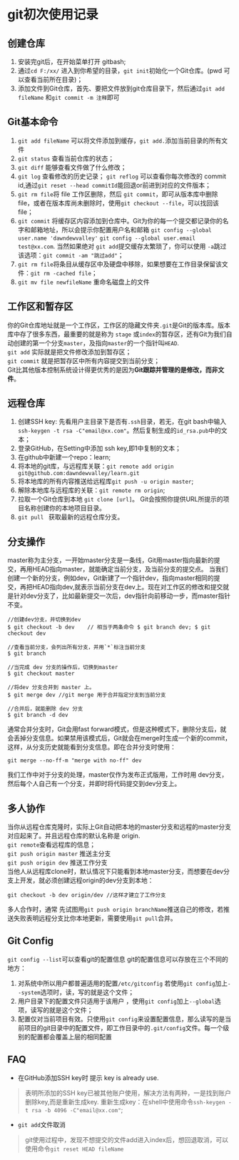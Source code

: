 # git初次使用记录

## 创建仓库
1. 安装完git后，在开始菜单打开 gitbash;
2. 通过`cd F:/xx/` 进入到你希望的目录，`git init`初始化一个Git仓库。(pwd 可以查看当前所在目录)；
3. 添加文件到Git仓库，首先、要把文件放到git仓库目录下，然后通过`git add fileName` 和`git commit -m 注释`即可

## Git基本命令
1. `git add fileName` 可以将文件添加到缓存，`git add.`添加当前目录的所有文件
2. `git status` 查看当前仓库的状态；
3. `git diff` 能够查看文件做了什么修改；
4. `git log` 查看修改的历史记录；
    `git reflog` 可以查看你每次修改的 commit id,通过`git reset --head commitId`能回退or前进到对应的文件版本；
5. `git rm file`将 file 工作区删除，然后 `git commit`，即可从版本库中删除file，或者在版本库尚未删除时，使用`git checkout --file`，可以找回该file；
6. `git commit` 将缓存区内容添加到仓库中。Git为你的每一个提交都记录你的名字和邮箱地址，所以会提示你配置用户名和邮箱 `git config --global user.name 'dawndewvalley'` `git config --global user.email test@xx.com`. 当然如果绝对 `git add`提交缓存太繁琐了，你可以使用 `-a`跳过该选项：`git commit -am "跳过add"`；
7. `git rm file`将条目从缓存区中及硬盘中移除，如果想要在工作目录保留该文件：`git rm -cached file`；
8. `git mv file newfileName` 重命名磁盘上的文件

## 工作区和暂存区
你的Git仓库地址就是一个工作区，工作区的隐藏文件夹`.git`是Git的版本库。版本库中存了很多东西，最重要的就是称为 `stage`  或`index`的暂存区，还有Git为我们自动创建的第一个分支`master`，及指向`master`的一个指针叫`HEAD`.<br/>
`git add` 实际就是把文件修改添加到暂存区；<br/>
`git commit` 就是把暂存区中所有内容提交到当前分支；</br>
Git比其他版本控制系统设计得更优秀的是因为**Git跟踪并管理的是修改，而非文件**。

## 远程仓库
1. 创建SSH key:
先看用户主目录下是否有`.ssh`目录，若无，在git bash中输入`ssh-keygen -t rsa -C"email@xx.com"`。然后复制生成的`id_rsa.pub`中的文本；
2. 登录GitHub，在Setting中添加 ssh key,即1中复制的文本；
3. 在github中新建一个repo：learn;
4. 将本地的git库，与远程库关联：`git remote add origin git@github.com:dawndewvalley/learn.git`
5. 将本地库的所有内容推送给远程库`git push -u origin master`;
6. 解除本地库与远程库的关联：`git remote rm origin`;
7. 拉取一个Git仓库到本地 `git clone [url]`。 Git会按照你提供URL所提示的项目名称创建你的本地项目目录。
8. `git pull ` 获取最新的远程仓库分支。 

## 分支操作
master称为主分支，一开始master分支是一条线，Git用master指向最新的提交，再用HEAD指向master，就能确定当前分支，及当前分支的提交点。 当我们创建一个新的分支，例如dev，Git新建了一个指针dev，指向master相同的提交，再把HEAD指向dev,就表示当前分支在dev上。现在对工作区的修改和提交就是针对dev分支了，比如最新提交一次后，dev指针向前移动一步，而master指针不变。
```
//创建dev分支，并切换到dev
$ git checkout -b dev    // 相当于两条命令 $ git branch dev; $ git checkout dev

//查看当前分支，会列出所有分支，并用`*`标注当前分支
$ git branch 

//当完成 dev 分支的操作后，切换到master
$ git checkout master
 
//将dev 分支合并到 master 上。
$ git merge dev //git merge 用于合并指定分支到当前分支

//合并后，就能删除 dev 分支
$ git branch -d dev
```
通常合并分支时，Git会用fast forward模式，但是这种模式下，删除分支后，就会丢掉分支信息。如果禁用该模式后，Git就会在merge时生成一个新的commit，这样，从分支历史就能看到分支信息。即在合并分支时使用：
```
git merge --no-ff-m "merge with no-ff" dev
```
我们工作中对于分支的处理，master仅作为发布正式版用，工作时用 dev分支，然后每个人自己有一个分支，并即时将代码提交到dev分支上。

## 多人协作
当你从远程仓库克隆时，实际上Git自动把本地的master分支和远程的master分支对应起来了。并且远程仓库的默认名称是 origin. <br/>
`git remote`查看远程库的信息；<br/>
`git push origin master` 推送主分支<br/>
`git push origin dev` 推送工作分支<br/>
当他人从远程库clone时，默认情况下只能看到本地master分支，而想要在dev分支上开发，就必须创建远程origin的dev分支到本地：
```
git checkout -b dev origin/dev //这样才建立了工作分支
```
多人合作时，通常 先试图用`git push origin branchName`推送自己的修改，若推送失败表明远程分支比你本地更新，需要使用`git pull`合并。	


## Git Config
`git config --list`可以查看git的配置信息
git的配置信息可以存放在三个不同的地方：
1. 对系统中所以用户都普遍适用的配置`/etc/gitconfig` 若使用`git config`加上`--system`选项时，读，写的就是这个文件；
2. 用户目录下的配置文件只适用于该用户 ，使用`git config`加上`--global`选项，读写的就是这个文件；
3. 配置仅对当前项目有效。只使用`git config`来设置配置信息，那么读写的是当前项目的git目录中的配置文件，即工作目录中的`.git/config`文件。每一个级别的配置都会覆盖上层的相同配置

## FAQ

- 在GitHub添加SSH key时 提示 key is already use.<br/>

>表明所添加的SSH key已被其他账户使用，解决方法有两种，一是找到账户删除key,而是重新生成key. 重新生成key：在shell中使用命令`ssh-keygen -t rsa -b 4096 -C"email@xx.com"`;

- `git add`文件取消<br/>

>git使用过程中，发现不想提交的文件add进入index后，想回退取消，可以使用命令`git reset HEAD fileName`
